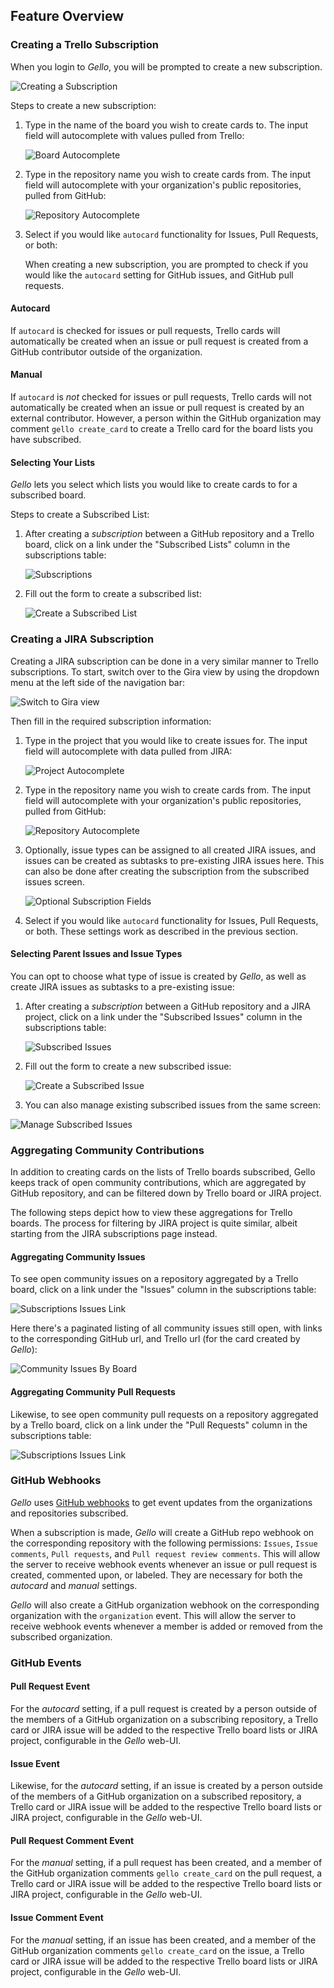 ## Feature Overview

### Creating a Trello Subscription

When you login to _Gello_, you will be prompted to create a new subscription.

   ![Creating a Subscription](../images/create_subscription.png)

Steps to create a new subscription:

1. Type in the name of the board you wish to create cards to. The input field will autocomplete with values pulled from Trello:

    ![Board Autocomplete](../images/board_autocomplete.png)

2. Type in the repository name you wish to create cards from. The input field will autocomplete with your organization's public repositories, pulled from GitHub:

    ![Repository Autocomplete](../images/repo_autocomplete.png)

3. Select if you would like `autocard` functionality for Issues, Pull Requests, or both:

    When creating a new subscription, you are prompted to check if you would like the `autocard` setting for GitHub issues, and GitHub pull requests.

#### Autocard

If `autocard` is checked for issues or pull requests, Trello cards will automatically be created when an issue or pull request is created from a GitHub contributor outside of the organization.

#### Manual

If `autocard` is _not_ checked for issues or pull requests, Trello cards will not automatically be created when an issue or pull request is created by an external contributor. However, a person within the GitHub organization may comment `gello create_card` to create a Trello card for the board lists you have subscribed.

#### Selecting Your Lists

_Gello_ lets you select which lists you would like to create cards to for a subscribed board.

Steps to create a Subscribed List:

1. After creating a _subscription_ between a GitHub repository and a Trello board, click on a link under the "Subscribed Lists" column in the subscriptions table:

    ![Subscriptions](../images/subscriptions_highlight_subscribed_lists.png)

2. Fill out the form to create a subscribed list:

    ![Create a Subscribed List](../images/create_subscribed_list.png)


### Creating a JIRA Subscription

Creating a JIRA subscription can be done in a very similar manner to Trello subscriptions. To start, switch over to the Gira view by using the dropdown menu at the left side of the navigation bar:

![Switch to Gira view](../images/switch_to_jira_view.png)

Then fill in the required subscription information:

1. Type in the project that you would like to create issues for. The input field will autocomplete with data pulled from JIRA:

	![Project Autocomplete](../images/project_autocomplete.png)

2. Type in the repository name you wish to create cards from. The input field will autocomplete with your organization's public repositories, pulled from GitHub:

    ![Repository Autocomplete](../images/repo_autocomplete.png)

3. Optionally, issue types can be assigned to all created JIRA issues, and issues can be created as subtasks to pre-existing JIRA issues here. This can also be done after creating the subscription from the subscribed issues screen.

    ![Optional Subscription Fields](../images/optional_subscription_fields.png)

4. Select if you would like `autocard` functionality for Issues, Pull Requests, or both. These settings work as described in the previous section.

#### Selecting Parent Issues and Issue Types

You can opt to choose what type of issue is created by _Gello_, as well as create JIRA issues as subtasks to a pre-existing issue:

1. After creating a _subscription_ between a GitHub repository and a JIRA project, click on a link under the "Subscribed Issues" column in the subscriptions table:

    ![Subscribed Issues](../images/subscribed_issues_link.png)

2. Fill out the form to create a new subscribed issue:

    ![Create a Subscribed Issue](../images/create_subscribed_issue.png)


3. You can also manage existing subscribed issues from the same screen:

![Manage Subscribed Issues](../images/edit_subscribed_issues.png)


### Aggregating Community Contributions

In addition to creating cards on the lists of Trello boards subscribed, Gello keeps track of open community contributions, which are aggregated by GitHub repository, and can be filtered down by Trello board or JIRA project.

The following steps depict how to view these aggregations for Trello boards. The process for filtering by JIRA project is quite similar, albeit starting from the JIRA subscriptions page instead.

#### Aggregating Community Issues

To see open community issues on a repository aggregated by a Trello board, click on a link under the "Issues" column in the subscriptions table:

![Subscriptions Issues Link](../images/subscriptions_highlight_issues.png)

Here there's a paginated listing of all community issues still open, with links to the corresponding GitHub url, and Trello url (for the card created by _Gello_):

![Community Issues By Board](../images/community_issues_by_board.png)

#### Aggregating Community Pull Requests

Likewise, to see open community pull requests on a repository aggregated by a Trello board, click on a link under the "Pull Requests" column in the subscriptions table:

![Subscriptions Issues Link](../images/subscriptions_highlight_pull_requests.png)


### GitHub Webhooks
_Gello_ uses [GitHub webhooks](https://developer.github.com/webhooks/) to get event updates from the organizations and repositories subscribed.

When a subscription is made, _Gello_ will create a GitHub repo webhook on the corresponding repository with the following permissions: `Issues`, `Issue comments`, `Pull requests`, and `Pull request review comments`. This will allow the server to receive webhook events whenever an issue or pull request is created, commented upon, or labeled. They are necessary for both the _autocard_ and _manual_ settings.

_Gello_ will also create a GitHub organization webhook on the corresponding organization with the `organization` event. This will allow the server to receive webhook events whenever a member is added or removed from the subscribed organization.

### GitHub Events
#### Pull Request Event

For the _autocard_ setting, if a pull request is created by a person outside of the members of a GitHub organization on a subscribing repository, a Trello card or JIRA issue will be added to the respective Trello board lists or JIRA project, configurable in the _Gello_ web-UI.

#### Issue Event

Likewise, for the _autocard_ setting, if an issue is created by a person outside of the members of a GitHub organization on a subscribed repository, a Trello card or JIRA issue will be added to the respective Trello board lists or JIRA project, configurable in the _Gello_ web-UI.

#### Pull Request Comment Event

For the _manual_ setting, if a pull request has been created, and a member of the GitHub organization comments `gello create_card` on the pull request, a Trello card or JIRA issue will be added to the respective Trello board lists or JIRA project, configurable in the _Gello_ web-UI.

#### Issue Comment Event

For the _manual_ setting, if an issue has been created, and a member of the GitHub organization comments `gello create_card` on the issue, a Trello card or JIRA issue will be added to the respective Trello board lists or JIRA project, configurable in the _Gello_ web-UI.


